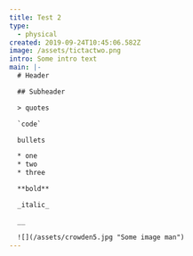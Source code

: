 ```yaml
---
title: Test 2
type:
  - physical
created: 2019-09-24T10:45:06.582Z
image: /assets/tictactwo.png
intro: Some intro text
main: |-
  # Header

  ## Subheader

  > quotes

  `code`

  bullets

  * one
  * two 
  * three

  **bold** 

  _italic_

  __

  ![](/assets/crowden5.jpg "Some image man")
---
```


